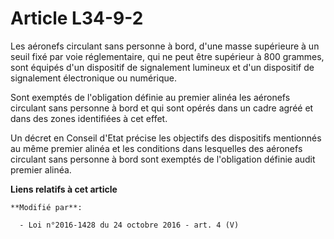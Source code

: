 # Article L34-9-2

Les aéronefs circulant sans personne à bord, d'une masse supérieure à un seuil fixé par voie réglementaire, qui ne peut être
supérieur à 800 grammes, sont équipés d'un dispositif de signalement lumineux et d'un dispositif de signalement électronique
ou numérique. 

Sont exemptés de l'obligation définie au premier alinéa les aéronefs circulant sans personne à bord et qui sont opérés dans
un cadre agréé et dans des zones identifiées à cet effet. 

Un décret en Conseil d'Etat précise les objectifs des dispositifs mentionnés au même premier alinéa et les conditions dans
lesquelles des aéronefs circulant sans personne à bord sont exemptés de l'obligation définie audit premier alinéa.

**Liens relatifs à cet article**

	**Modifié par**:

	  - Loi n°2016-1428 du 24 octobre 2016 - art. 4 (V)
